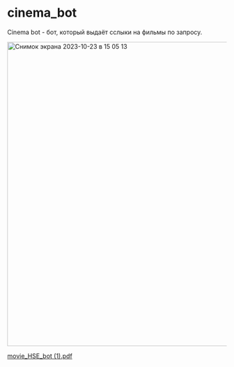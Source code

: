 # cinema_bot
Cinema bot - бот, который выдаёт сслыки на фильмы по запросу.

<img width="699" alt="Снимок экрана 2023-10-23 в 15 05 13" src="https://github.com/CinemaBot-HSE/Bot/assets/143505326/e93054b8-eb86-4432-842e-5e0dabda92bb">

[movie_HSE_bot (1).pdf](https://github.com/user-attachments/files/23189914/movie_HSE_bot.1.pdf)
